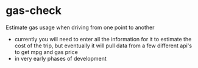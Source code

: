 # gas-check
Estimate gas usage when driving from one point to another
* currently you will need to enter all the information for it to estimate the cost of the trip, but eventually it will
pull data from a few different api's to get mpg and gas price
* in very early phases of development 

